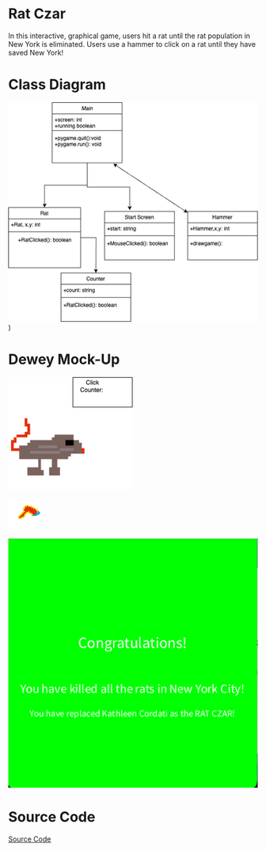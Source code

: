 # Rat Czar

In this interactive, graphical game, users hit a rat until the rat population in New York is eliminated. Users use a hammer to click on a rat until they have saved New York!

# Class Diagram

![Diagram](https://github.com/Ripley-Killen/GameDeRipley/blob/main/images/ClassDiagramRat.drawio.png?raw=true)
)

# Dewey Mock-Up

![Gameplay](https://github.com/Ripley-Killen/GameDeRipley/blob/main/images/Rat.drawio.png?raw=true)

![User Mouse](https://github.com/Ripley-Killen/GameDeRipley/blob/main/images/Hammer2.png?raw=true)

![End Screen](https://github.com/Ripley-Killen/GameDeRipley/blob/main/images/EndScreen.png?raw=true)

# Source Code

[Source Code](https://github.com/Ripley-Killen/GameDeRipley/blob/main/src/Rat_Czar_Real.pyde)
